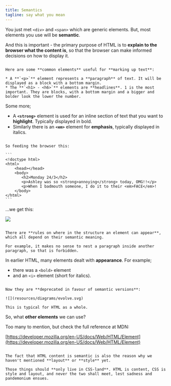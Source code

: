 ```yaml
---
title: Semantics
tagline: say what you mean
---
```


You just met `<div>` and `<span>` which are generic elements. But, most elements you use will be **semantic**.

And this is important - the primary purpose of HTML is to **explain to the browser what the content is**, so that the browser can make informed decisions on how to display it.

~~~

Here are some **common elements** useful for **marking up text**:

* A **`<p>`** element represents a **paragraph** of text. It will be displayed as a block with a bottom margin.
* The **`<h1> - <h6>`** elements are **headlines**. 1 is the most important. They are blocks, with a bottom margin and a bigger and bolder look the lower the number.

~~~

Some more;

* A **`<strong>`** element is used for an inline section of text that you want to **highlight**. Typically displayed in bold.
* Similarly there is an **`<em>`** element for **emphasis**, typically displayed in italics.

~~~

So feeding the browser this:

```
<!doctype html>
<html>
    <head></head>
    <body>
       <h2>Monday 24/3</h2>
       <p>Ashley was so <strong>annoying</strong> today, OMG!!</p>
       <p>When I badmouth someone, I do it to their <em>FACE</em>!
    </body>
</html>
```

~~~

...we get this:

![](resources/images/textstyle.png)

~~~

There are **rules on where in the structure an element can appear**, which all depend on their semantic meaning. 

For example, it makes no sense to nest a paragraph inside another paragraph, so that is forbidden.

~~~

In earlier HTML, many elements dealt with **appearance**. For example;

* there was a `<bold>` element
* and an `<i>` element (short for italics).

~~~

Now they are **deprecated in favour of semantic versions**:

![](resources/diagrams/evolve.svg)

This is typical for HTML as a whole.

~~~

So, what **other elements** we can use? 

Too many to mention, but check the full reference at MDN:

[https://developer.mozilla.org/en-US/docs/Web/HTML/Element](https://developer.mozilla.org/en-US/docs/Web/HTML/Element)

~~~

The fact that HTML content is semantic is also the reason why we haven't mentioned **layout** or **style** yet.

Those things should **only live in CSS-land**. HTML is content, CSS is style and layout, and never the two shall meet, lest sadness and pandemonium ensues.

